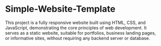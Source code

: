 # Simple-Website-Template
This project is a fully responsive website built using HTML, CSS, and JavaScript, demonstrating the core principles of web development. It serves as a static website, suitable for portfolios, business landing pages, or informative sites, without requiring any backend server or database.

